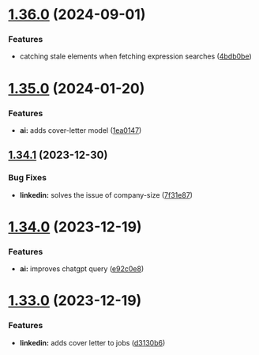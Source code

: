 # [1.36.0](https://github.com/ghorbani-mohammad/Social-Networks-Crawler/compare/v1.35.0...v1.36.0) (2024-09-01)


### Features

* catching stale elements when fetching expression searches ([4bdb0be](https://github.com/ghorbani-mohammad/Social-Networks-Crawler/commit/4bdb0be94ba4a128bf3b1ecef094a162af67b4af))



# [1.35.0](https://github.com/ghorbani-mohammad/Social-Networks-Crawler/compare/v1.34.1...v1.35.0) (2024-01-20)


### Features

* **ai:** adds cover-letter model ([1ea0147](https://github.com/ghorbani-mohammad/Social-Networks-Crawler/commit/1ea0147cfa7acac84633924c34bb1d7fa957e7b7))



## [1.34.1](https://github.com/ghorbani-mohammad/Social-Networks-Crawler/compare/v1.34.0...v1.34.1) (2023-12-30)


### Bug Fixes

* **linkedin:** solves the issue of company-size ([7f31e87](https://github.com/ghorbani-mohammad/Social-Networks-Crawler/commit/7f31e87e1b087ae990d643574620b2c1ade4f18d))



# [1.34.0](https://github.com/ghorbani-mohammad/Social-Networks-Crawler/compare/v1.33.0...v1.34.0) (2023-12-19)


### Features

* **ai:** improves chatgpt query ([e92c0e8](https://github.com/ghorbani-mohammad/Social-Networks-Crawler/commit/e92c0e813e40acc3b392545c298a36243660f63a))



# [1.33.0](https://github.com/ghorbani-mohammad/Social-Networks-Crawler/compare/v1.32.1...v1.33.0) (2023-12-19)


### Features

* **linkedin:** adds cover letter to jobs ([d3130b6](https://github.com/ghorbani-mohammad/Social-Networks-Crawler/commit/d3130b63b3bd3e99062f9ed0ca186583a77045d7))



